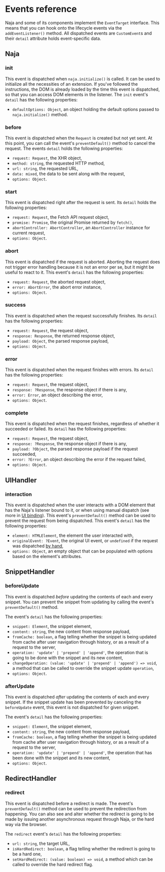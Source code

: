 # Events reference

Naja and some of its components implement the `EventTarget` interface. This means that you can hook onto the lifecycle
events via the `addEventListener()` method. All dispatched events are `CustomEvent`s and their `detail` attribute holds
event-specific data.


## Naja

### init

This event is dispatched when `naja.initialize()` is called. It can be used to initialize all the necessities of
an extension. If you've followed the instructions, the DOM is already loaded by the time this event is dispatched,
so that you can access DOM elements in the listener. The `init` event's `detail` has the following properties:

- `defaultOptions: Object`, an object holding the default options passed to `naja.initialize()` method.

### before

This event is dispatched when the `Request` is created but not yet sent. At this point, you can call the event's
`preventDefault()` method to cancel the request. The events `detail` holds the following properties:

- `request: Request`, the XHR object,
- `method: string`, the requested HTTP method,
- `url: string`, the requested URL,
- `data: mixed`, the data to be sent along with the request,
- `options: Object`.

### start

This event is dispatched right after the request is sent. Its `detail` holds the following properties:

- `request: Request`, the Fetch API request object,
- `promise: Promise`, the original Promise returned by `fetch()`,
- `abortController: AbortController`, an `AbortController` instance for current request,
- `options: Object`.

### abort

This event is dispatched if the request is aborted. Aborting the request does not trigger error handling because
it is not an error per se, but it might be useful to react to it. This event's `detail` has the following properties:
    
- `request: Request`, the aborted request object,
- `error: AbortError`, the abort error instance,
- `options: Object`.

### success

This event is dispatched when the request successfully finishes. Its `detail` has the following properties:

- `request: Request`, the request object,
- `response: Response`, the returned response object,
- `payload: Object`, the parsed response payload,
- `options: Object`.

### error

This event is dispatched when the request finishes with errors. Its `detail` has the following properties:

- `request: Request`, the request object,
- `response: ?Response`, the response object if there is any,
- `error: Error`, an object describing the error,
- `options: Object`.

### complete

This event is dispatched when the request finishes, regardless of whether it succeeded or failed. Its `detail` has
the following properties:

- `request: Request`, the request object,
- `response: ?Response`, the response object if there is any,
- `payload: ?Object`, the parsed response payload if the request succeeded,
- `error: ?Error`, an object describing the error if the request failed,
- `options: Object`.


## UIHandler

### interaction

This event is dispatched when the user interacts with a DOM element that has the Naja's listener bound to it, or when
using manual dispatch (see more in [UI binding](ui-binding.md)). This event's `preventDefault()` method can be used
to prevent the request from being dispatched. This event's `detail` has the following properties:

- `element: HTMLElement`, the element the user interacted with,
- `originalEvent: ?Event`, the original UI event, or `undefined` if the request was dispatched [by hand](ui-binding.md),
- `options: Object`, an empty object that can be populated with options based on the element's attributes.


## SnippetHandler

### beforeUpdate

This event is dispatched *before* updating the contents of each and every snippet. You can prevent the snippet from
updating by calling the event's `preventDefault()` method.

The event's `detail` has the following properties:

- `snippet: Element`, the snippet element,
- `content: string`, the new content from response payload,
- `fromCache: boolean`, a flag telling whether the snippet is being updated from cache after user navigation through
    history, or as a result of a request to the server,
- `operation: 'update' | 'prepend' | 'append'`, the operation that is going to be done with the snippet and its new
    content,
- `changeOperation: (value: 'update' | 'prepend' | 'append') => void`, a method that can be called to override the
    snippet update `operation`,
- `options: Object`.

### afterUpdate

This event is dispatched *after* updating the contents of each and every snippet. If the snippet update has been
prevented by canceling the `beforeUpdate` event, this event is not dispatched for given snippet.

The event's `detail` has the following properties:

- `snippet: Element`, the snippet element,
- `content: string`, the new content from response payload,
- `fromCache: boolean`, a flag telling whether the snippet is being updated from cache after user navigation through
    history, or as a result of a request to the server,
- `operation: 'update' | 'prepend' | 'append'`, the operation that has been done with the snippet and its new content, 
- `options: Object`.


## RedirectHandler

### redirect

This event is dispatched before a redirect is made. The event's `preventDefault()` method can be used to prevent
the redirection from happening. You can also see and alter whether the redirect is going to be made by issuing
another asynchronous request through Naja, or the hard way via the browser.

The `redirect` event's `detail` has the following properties:

- `url: string`, the target URL,
- `isHardRedirect: boolean`, a flag telling whether the redirect is going to be a hard one,
- `setHardRedirect: (value: boolean) => void`, a method which can be called to override the hard redirect flag.
